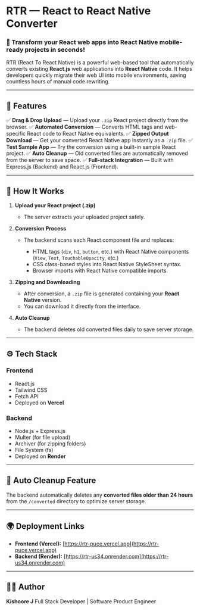 # RTR — React to React Native Converter

### 🔗 Transform your React web apps into React Native mobile-ready projects in seconds!

RTR (React To React Native) is a powerful web-based tool that automatically converts existing **React.js** web applications into **React Native** code.
It helps developers quickly migrate their web UI into mobile environments, saving countless hours of manual code rewriting.

---

## 🌟 Features

✅ **Drag & Drop Upload** — Upload your `.zip` React project directly from the browser.
✅ **Automated Conversion** — Converts HTML tags and web-specific React code to React Native equivalents.
✅ **Zipped Output Download** — Get your converted React Native app instantly as a `.zip` file.
✅ **Test Sample App** — Try the conversion using a built-in sample React project.
✅ **Auto Cleanup** — Old converted files are automatically removed from the server to save space.
✅ **Full-stack Integration** — Built with Express.js (Backend) and React.js (Frontend).

---

## 🧠 How It Works

1. **Upload your React project (.zip)**

   * The server extracts your uploaded project safely.

2. **Conversion Process**

   * The backend scans each React component file and replaces:

     * HTML tags (`div`, `h1`, `button`, etc.) with React Native components (`View`, `Text`, `TouchableOpacity`, etc.)
     * CSS class-based styles into React Native StyleSheet syntax.
     * Browser imports with React Native compatible imports.

3. **Zipping and Downloading**

   * After conversion, a `.zip` file is generated containing your **React Native** version.
   * You can download it directly from the interface.

4. **Auto Cleanup**

   * The backend deletes old converted files daily to save server storage.

---

## ⚙️ Tech Stack

### **Frontend**

* React.js
* Tailwind CSS
* Fetch API
* Deployed on **Vercel**

### **Backend**

* Node.js + Express.js
* Multer (for file upload)
* Archiver (for zipping folders)
* File System (fs)
* Deployed on **Render**

---

## 🧹 Auto Cleanup Feature

The backend automatically deletes any **converted files older than 24 hours** from the `/converted` directory to optimize server storage.

---

## 🌍 Deployment Links

* **Frontend (Vercel):** [https://rtr-puce.vercel.app](https://rtr-puce.vercel.app)
* **Backend (Render):** [https://rtr-us34.onrender.com](https://rtr-us34.onrender.com)

---

## 👨‍💻 Author

**Kishoore J**
Full Stack Developer | Software Product Engineer 

